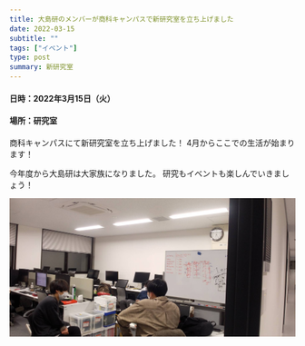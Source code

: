 ```yaml
---
title: 大島研のメンバーが商科キャンパスで新研究室を立ち上げました
date: 2022-03-15
subtitle: ""
tags: ["イベント"]
type: post
summary: 新研究室
---
```



#### 日時：2022年3月15日（火）
#### 場所：研究室


商科キャンパスにて新研究室を立ち上げました！
4月からここでの生活が始まります！

今年度から大島研は大家族になりました。
研究もイベントも楽しんでいきましょう！

![](19465.jpg)



<!-- 1. 論文採録バージョン -->
<!-- [第一著者]さんの論文が「[学会フルネーム]」に採録されました。 -->

<!-- [公式Webページ](学会公式ページTopのURL) -->


<!-- 書誌情報。書式はPublicationsを参考。変にコードブロックとかで囲まなくてOK -->


<!-- [年月日]に発表予定 -->



<!-- 2. 論文発表済みバージョン -->
<!-- [第一著者]さんが「[学会フルネーム]」で発表しました。 -->

<!-- [公式Webページ](学会公式ページTopのURL) -->


<!-- 書誌情報。書式はPublicationsを参考。変にコードブロックとかで囲まなくてOK -->


<!-- 3. 論文受賞バージョン -->
<!-- [第一著者]さんの論文が「[学会フルネーム]」で「[受賞名]」を受賞しました -->

<!-- [公式Webページ](学会公式ページTopのURL) -->


<!-- 書誌情報。書式はPublicationsを参考。変にコードブロックとかで囲まなくてOK -->

<!-- 同学会複数名の場合は並べて良い感じにして -->